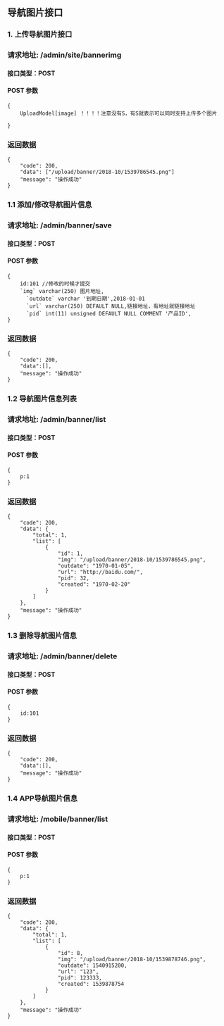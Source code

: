## 导航图片接口

### 1. 上传导航图片接口
### 请求地址: /admin/site/bannerimg

#### 接口类型：POST

#### POST 参数

```
{
    UploadModel[image] ！！！！注意没有S，有S就表示可以同时支持上传多个图片
  
}
```

### 返回数据

```
{
    "code": 200,
    "data": ["/upload/banner/2018-10/1539786545.png"]
    "message": "操作成功"
}
```
### 1.1 添加/修改导航图片信息
### 请求地址: /admin/banner/save

#### 接口类型：POST

#### POST 参数

```
{
    id:101 //修改的时候才提交
    `img` varchar(250) 图片地址,
      `outdate` varchar '到期日期',2018-01-01
      `url` varchar(250) DEFAULT NULL,链接地址，有地址就链接地址
      `pid` int(11) unsigned DEFAULT NULL COMMENT '产品ID',
}
```

### 返回数据

```
{
    "code": 200,
    "data":[],
    "message": "操作成功"
}
```
### 1.2 导航图片信息列表
### 请求地址: /admin/banner/list

#### 接口类型：POST

#### POST 参数

```
{
    p:1
}
```

### 返回数据

```
{
    "code": 200,
    "data": {
        "total": 1,
        "list": [
            {
                "id": 1,
                "img": "/upload/banner/2018-10/1539786545.png",
                "outdate": "1970-01-05",
                "url": "http://baidu.com/",
                "pid": 32,
                "created": "1970-02-20"
            }
        ]
    },
    "message": "操作成功"
}
```
### 1.3 删除导航图片信息
### 请求地址: /admin/banner/delete

#### 接口类型：POST

#### POST 参数

```
{
    id:101 
}
```

### 返回数据

```
{
    "code": 200,
    "data":[],
    "message": "操作成功"
}
```
### 1.4 APP导航图片信息
### 请求地址: /mobile/banner/list

#### 接口类型：POST

#### POST 参数

```
{
    p:1 
}
```

### 返回数据

```
{
    "code": 200,
    "data": {
        "total": 1,
        "list": [
            {
                "id": 8,
                "img": "/upload/banner/2018-10/1539878746.png",
                "outdate": 1540915200,
                "url": "123",
                "pid": 123333,
                "created": 1539878754
            }
        ]
    },
    "message": "操作成功"
}
```

